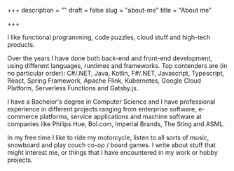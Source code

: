 +++
description = ""
draft = false
slug = "about-me"
title = "About me"

+++

I like functional programming, code puzzles, cloud stuff and high-tech products.

Over the years I have done both back-end and front-end development, using different languages, runtimes and frameworks. Top contenders are (in no particular order): C#/.NET, Java, Kotlin, F#/.NET, Javascript, Typescript, React, Spring Framework, Apache Flink, Kubernetes, Google Cloud Platform, Serverless Functions and Gatsby.js.

I have a Bachelor's degree in Computer Science and I have professional experience in different projects ranging from enterprise software, e-commerce platforms, service applications and machine software at companies like Philips Hue, Bol.com, Imperial Brands, The Sting and ASML.

In my free time I like to ride my motorcycle, listen to all sorts of music, snowboard and play couch co-op / board games. I write about stuff that might interest me, or things that I have encountered in my work or hobby projects.
